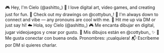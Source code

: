 🎮 Hey, I'm Cielo (@ashitto_) 💫 I love digital art, video games, and creating just for fun.
🎨 Check out my drawings on @cottybun_!
🧠 I'm always down to connect and vibe — any pronouns are cool with me.
📩 Hit me up via DM or just say hi!
☁️ Hola, soy Cielo (@ashitto_) 🎮 Me encanta dibujar en digital, jugar videojuegos y crear por gusto.
🐰 Mis dibujos están en @cottybun_ ✨
👾 Me gusta conectar con buena onda. Pronombres: ¡cualquiera!
📬 Escríbeme por DM si quieres charlar.
